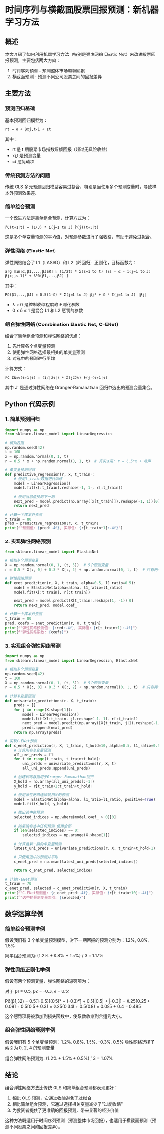 # 时间序列与横截面股票回报预测：新机器学习方法

## 概述

本文介绍了如何利用机器学习方法（特别是弹性网络 Elastic Net）来改进股票回报预测。主要包括两大方向：

1. 时间序列预测 - 预测整体市场超额回报
2. 横截面预测 - 预测不同公司股票之间的回报差异

## 主要方法

### 预测回归基础

基本预测回归模型为：

```
rt = α + βxj,t-1 + εt
```

其中：

- rt 是 t 期股票市场指数超额回报（超过无风险收益）
- xj,t 是预测变量
- εt 是扰动项

### 传统预测方法的问题

传统 OLS 多元预测回归模型容易过拟合，特别是当使用多个预测变量时，导致样本外预测效果差。

### 简单组合预测

一个改进方法是简单组合预测，计算方式为：

```
r̂C(t+1|t) = (1/J) * Σ(j=1 to J) r̂(j)(t+1|t)
```

这是多个单变量预测的平均值，对预测参数进行了强收缩，有助于避免过拟合。

### 弹性网络 (Elastic Net)

弹性网络结合了 L1（LASSO）和 L2（岭回归）正则化，目标函数为：

```
arg min[α,β1,...,βJ∈R] [ (1/2t) * Σ(s=1 to t) (rs - α - Σ(j=1 to J) βjxj,s-1)² + λPδ(β1,...,βJ) ]
```

其中：

```
Pδ(β1,...,βJ) = 0.5(1-δ) * Σ(j=1 to J) βj² + δ * Σ(j=1 to J) |βj|
```

- λ ≥ 0 是控制收缩程度的正则化参数
- 0 ≤ δ ≤ 1 是混合 L1 和 L2 惩罚的参数

### 组合弹性网络 (Combination Elastic Net, C-ENet)

结合了简单组合预测和弹性网络的优点：

1. 先计算各个单变量预测
2. 使用弹性网络选择最相关的单变量预测
3. 对选中的预测进行平均

计算方式：

```
r̂C-ENet(t+1|t) = (1/|Jt|) * Σ(j∈Jt) r̂(j)(t+1|t)
```

其中 Jt 是通过弹性网络在 Granger-Ramanathan 回归中选出的预测变量集合。

## Python 代码示例

### 1. 简单预测回归

```python
import numpy as np
from sklearn.linear_model import LinearRegression

# 模拟数据
np.random.seed(42)
t = 100
x = np.random.normal(0, 1, t)
r = 0.5 * x + np.random.normal(0, 1, t)  # 真实关系: r = 0.5*x + 噪声

# 单变量预测回归
def predictive_regression(r, x, t_train):
    # 使用t_train数据进行训练
    model = LinearRegression()
    model.fit(x[:t_train].reshape(-1, 1), r[:t_train])

    # 使用当前值预测下一期
    next_pred = model.predict(np.array([x[t_train]]).reshape(-1, 1))[0]
    return next_pred

# 计算一个样本外预测
t_train = 80
pred = predictive_regression(r, x, t_train)
print(f"预测值: {pred:.4f}, 实际值: {r[t_train+1]:.4f}")
```

### 2. 实现弹性网络预测

```python
from sklearn.linear_model import ElasticNet

# 模拟多个预测变量
X = np.random.normal(0, 1, (t, 5))  # 5个预测变量
r = 0.5 * X[:, 0] + 0.3 * X[:, 2] + np.random.normal(0, 1, t)  # 只有两个变量真正相关

# 弹性网络预测
def enet_prediction(r, X, t_train, alpha=0.5, l1_ratio=0.5):
    model = ElasticNet(alpha=alpha, l1_ratio=l1_ratio)
    model.fit(X[:t_train], r[:t_train])

    next_pred = model.predict(X[t_train].reshape(1, -1))[0]
    return next_pred, model.coef_

# 计算一个样本外预测
t_train = 80
pred, coefs = enet_prediction(r, X, t_train)
print(f"弹性网络预测值: {pred:.4f}, 实际值: {r[t_train+1]:.4f}")
print(f"弹性网络系数: {coefs}")
```

### 3. 实现组合弹性网络预测

```python
import numpy as np
from sklearn.linear_model import LinearRegression, ElasticNet

# 模拟多个预测变量
np.random.seed(42)
t = 100
X = np.random.normal(0, 1, (t, 5))  # 5个预测变量
r = 0.5 * X[:, 0] + 0.3 * X[:, 2] + np.random.normal(0, 1, t)  # 只有两个变量真正相关

# 计算单变量预测
def univariate_predictions(r, X, t_train):
    preds = []
    for j in range(X.shape[1]):
        model = LinearRegression()
        model.fit(X[:t_train, j].reshape(-1, 1), r[:t_train])
        next_pred = model.predict(np.array([X[t_train, j]]).reshape(-1, 1))[0]
        preds.append(next_pred)
    return np.array(preds)

# 实现C-ENet预测
def c_enet_prediction(r, X, t_train, t_hold=10, alpha=0.5, l1_ratio=0.5):
    # 计算所有单变量预测
    all_uni_preds = []
    for t in range(t_train, t_train+t_hold):
        uni_preds = univariate_predictions(r, X, t)
        all_uni_preds.append(uni_preds)

    # 创建训练数据用于Granger-Ramanathan回归
    X_hold = np.array(all_uni_preds[:-1])
    y_hold = r[t_train+1:t_train+t_hold]

    # 使用弹性网络选择最相关的预测
    model = ElasticNet(alpha=alpha, l1_ratio=l1_ratio, positive=True)
    model.fit(X_hold, y_hold)

    # 找出选中的预测
    selected_indices = np.where(model.coef_ > 0)[0]

    # 如果没有选中任何预测,使用全部
    if len(selected_indices) == 0:
        selected_indices = np.arange(X.shape[1])

    # 计算最新一期的单变量预测
    latest_uni_preds = univariate_predictions(r, X, t_train+t_hold-1)

    # 只使用选中的预测并平均
    c_enet_pred = np.mean(latest_uni_preds[selected_indices])

    return c_enet_pred, selected_indices

# 计算C-ENet预测
t_train = 70
c_enet_pred, selected = c_enet_prediction(r, X, t_train)
print(f"C-ENet预测值: {c_enet_pred:.4f}, 实际值: {r[t_train+10]:.4f}")
print(f"选中的预测变量索引: {selected}")
```

## 数学运算举例

### 简单组合预测举例

假设我们有 3 个单变量预测模型，对下一期回报的预测分别为：1.2%, 0.8%, 1.5%

简单组合预测为: (1.2% + 0.8% + 1.5%) / 3 = 1.17%

### 弹性网络正则化举例

假设有两个预测变量，弹性网络的惩罚项为：

对于 β1 = 0.5, β2 = -0.3, δ = 0.5:

Pδ(β1,β2) = 0.5(1-0.5)[(0.5)² + (-0.3)²] + 0.5[|0.5| + |-0.3|]
= 0.25[0.25 + 0.09] + 0.5[0.5 + 0.3]
= 0.25(0.34) + 0.5(0.8)
= 0.085 + 0.4
= 0.485

这个惩罚项将被添加到损失函数中，使系数收缩到合适的大小。

### 组合弹性网络预测举例

假设我们有 5 个单变量预测：1.2%, 0.8%, 1.5%, -0.3%, 0.5%
弹性网络选择了索引为 0, 2, 4 的预测变量

组合弹性网络预测为: (1.2% + 1.5% + 0.5%) / 3 = 1.07%

## 结论

组合弹性网络方法比传统 OLS 和简单组合预测都表现更好：

1. 相比 OLS 预测，它通过收缩避免了过拟合
2. 相比简单组合预测，它通过选择相关变量减少了"过度收缩"
3. 为投资者提供了更准确的回报预测，带来显著的经济价值

这种方法既适用于时间序列预测（预测整体市场回报），也适用于横截面预测（预测不同股票之间的回报差异）。
